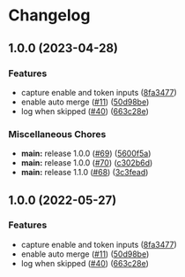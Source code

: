 # Changelog

## 1.0.0 (2023-04-28)


### Features

* capture enable and token inputs ([8fa3477](https://github.com/kenhowardpdx/auto-merge-action/commit/8fa34770e7bc8ece0d5d399c8f7cf86b8b7e8e5b))
* enable auto merge ([#11](https://github.com/kenhowardpdx/auto-merge-action/issues/11)) ([50d98be](https://github.com/kenhowardpdx/auto-merge-action/commit/50d98be070d6e7e73470cd98fa8e767f89d9d4be))
* log when skipped ([#40](https://github.com/kenhowardpdx/auto-merge-action/issues/40)) ([663c28e](https://github.com/kenhowardpdx/auto-merge-action/commit/663c28ec5cb9ce77eda61883e8ccbd598e7d37a4))


### Miscellaneous Chores

* **main:** release 1.0.0 ([#69](https://github.com/kenhowardpdx/auto-merge-action/issues/69)) ([5600f5a](https://github.com/kenhowardpdx/auto-merge-action/commit/5600f5a8aff8e409b88368eb740c2027266cb8fd))
* **main:** release 1.0.0 ([#70](https://github.com/kenhowardpdx/auto-merge-action/issues/70)) ([c302b6d](https://github.com/kenhowardpdx/auto-merge-action/commit/c302b6d4c997c77a348de08c4b094402a0652818))
* **main:** release 1.1.0 ([#68](https://github.com/kenhowardpdx/auto-merge-action/issues/68)) ([3c3fead](https://github.com/kenhowardpdx/auto-merge-action/commit/3c3feada96716c67cc84710c460a70914c27135e))

## 1.0.0 (2022-05-27)


### Features

* capture enable and token inputs ([8fa3477](https://github.com/kenhowardpdx/auto-merge-action/commit/8fa34770e7bc8ece0d5d399c8f7cf86b8b7e8e5b))
* enable auto merge ([#11](https://github.com/kenhowardpdx/auto-merge-action/issues/11)) ([50d98be](https://github.com/kenhowardpdx/auto-merge-action/commit/50d98be070d6e7e73470cd98fa8e767f89d9d4be))
* log when skipped ([#40](https://github.com/kenhowardpdx/auto-merge-action/issues/40)) ([663c28e](https://github.com/kenhowardpdx/auto-merge-action/commit/663c28ec5cb9ce77eda61883e8ccbd598e7d37a4))
